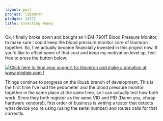 ```yaml
---
layout: post
project: libomron
pledgie: 14372
title: Investing Money
---
```


Ok, I finally broke down and bought an HEM-790IT Blood Pressure Monitor, to make sure I could keep the blood pressure monitor core of libomron together. So, I've actually become financially invested in this project now. If you'd like to offset some of that cost and keep my motivation level up, feel free to press the button below:

<a href='http://www.pledgie.com/campaigns/10066'><img alt='Click here to lend your support to: libomron and make a donation at www.pledgie.com !' src='http://www.pledgie.com/campaigns/10066.png?skin_name=chrome' border='0' /></a>

Things continue to progress on the libusb branch of development. This is the first time I've had the pedometer and the blood pressure monitor together in the same place at the same time, so I can actually test how both work. Since they both register as the same VID and PID (Damn you, cheap hardware vendors!), first order of business is writing a tester that detects what device you're using (using the serial number) and routes calls for that correctly.
